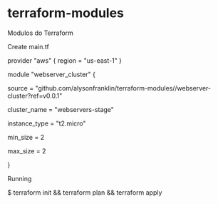 # terraform-modules
Modulos do Terraform

Create main.tf

provider "aws" {
  region = "us-east-1"
}

module "webserver_cluster" {

  source = "github.com/alysonfranklin/terraform-modules//webserver-cluster?ref=v0.0.1"

  cluster_name = "webservers-stage"

  instance_type = "t2.micro"

  min_size = 2

  max_size = 2

}

Running

$ terraform init && terraform plan && terraform apply
